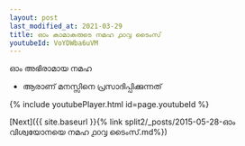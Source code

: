 ```yaml
---
layout: post
last_modified_at: 2021-03-29
title: ഓം കാമാകരുടെ നമഹ ൧൦൮ ടൈംസ്
youtubeId: VoYDWba6uVM
---
```

 
 
 ഓം അഭിരാമായ നമഹ 
 
 -  ആരാണ് മനസ്സിനെ പ്രസാദിപ്പിക്കുന്നത് 
 
  
 
  
 
 
 
 
 
 


{% include youtubePlayer.html id=page.youtubeId %}
 
[Next]({{ site.baseurl }}{% link  split2/_posts/2015-05-28-ഓം വിശ്വയോനയെ നമഹ ൧൦൮ ടൈംസ്.md%})
 
